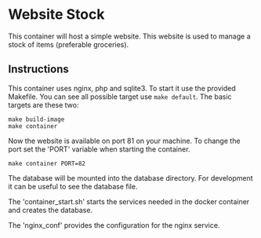 # Website Stock
This container will host a simple website. This website is used to manage a stock of items (preferable groceries).

## Instructions
This container uses nginx, php and sqlite3.
To start it use the provided Makefile.
You can see all possible target use ```make default```.
The basic targets are these two:

```Shellscript
make build-image
make container
```

Now the website is available on port 81 on your machine.
To change the port set the 'PORT' variable when starting the container.

```Shellscript
make container PORT=82
```

The database will be mounted into the database directory. 
For development it can be useful to see the database file.

The 'container_start.sh' starts the services needed in the docker container and creates the database.

The 'nginx_conf' provides the configuration for the nginx service.
